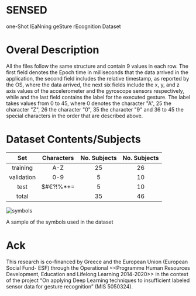 [//]: # (Image References)

[image1]: https://raw.github.com/ounospanas/sensedn/master/all_symbols.png "symbols"

# SENSED
one-Shot lEaNning geSture rEcognition Dataset

# Overal Description
All the files follow the same structure and contain 9 values in each row. The first field denotes the Epoch time in milliseconds that the data arrived in the application, the second field includes the relative timestamp, as reported by the OS, where the data arrived, the next six fields include the x, y, and z axis values of the accelerometer and the gyroscope sensors respectively, while and the last field contains the label for the executed gesture. The label takes values from 0 to 45, where 0 denotes the character "A", 25 the character "Z", 26 the character "0", 35 the character "9" and 36 to 45 the special characters in the order that are described above. 

# Dataset Contents/Subjects
|Set | Characters | No. Subjects | No. Subjects |
| :---: | :---: | :---: | :---: |
| training | A-Z | 25 | 26 |
| validation | 0-9 | 5 | 10 |
| test | $#€?!%*+= | 5 | 10 |
| total|  | 35 | 46 |

![symbols][image1]

A sample of the symbols used in the dataset

# Ack
This research is co-financed by Greece and the European Union (European Social Fund- ESF) through the Operational <<Programme Human Resources Development, Education and Lifelong Learning 2014-2020>> in the context of the project “On applying Deep Learning techniques to insufficient labeled sensor data for gesture recognition” (MIS 5050324).
